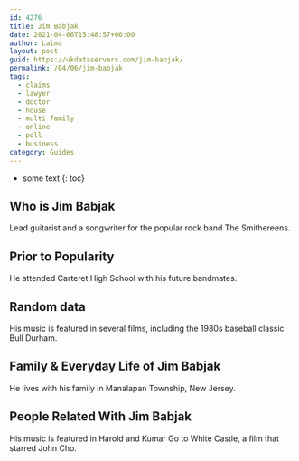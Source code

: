 ```yaml
---
id: 4276
title: Jim Babjak
date: 2021-04-06T15:48:57+00:00
author: Laima
layout: post
guid: https://ukdataservers.com/jim-babjak/
permalink: /04/06/jim-babjak
tags:
  - claims
  - lawyer
  - doctor
  - house
  - multi family
  - online
  - poll
  - business
category: Guides
---
```


* some text
{: toc}


## Who is Jim Babjak
                  
                  
                  
Lead guitarist and a songwriter for the popular rock band The Smithereens.
                  
              
            
              
            
                
                
                
## Prior to Popularity
                  
                  
                  
He attended Carteret High School with his future bandmates.
                  
              
            
              
            
                
                
                
## Random data
                  
                  
                  
His music is featured in several films, including the 1980s baseball classic Bull Durham.
                  
              
            
              
            
                
                
                
## Family & Everyday Life of Jim Babjak
                  
                  
                  
He lives with his family in Manalapan Township, New Jersey.
                  
              
            
              
            
                
                
                
## People Related With Jim Babjak
                  
                  
                  
His music is featured in Harold and Kumar Go to White Castle, a film that starred John Cho.
                  
              
            
              
            
                
              
            
              
              
            
            
              
            
          
          
          